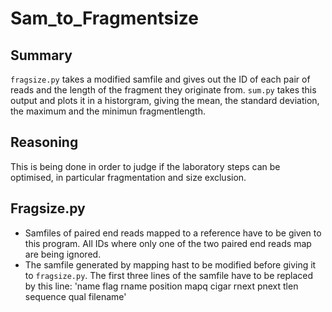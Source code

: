 # Sam_to_Fragmentsize

## Summary
`fragsize.py` takes a modified samfile and gives out the ID of each pair of reads and the length of the fragment they originate from. `sum.py` takes this output and plots it in a historgram, giving the mean, the standard deviation, the maximum and the minimun fragmentlength.

## Reasoning
This is being done in order to judge if the laboratory steps can be optimised, in particular fragmentation and size exclusion.

## Fragsize.py
- Samfiles of paired end reads mapped to a reference have to be given to this program. All IDs where only one of the two paired end reads map are being ignored.
- The samfile generated by mapping hast to be modified before giving it to `fragsize.py`. The first three lines of the samfile have to be replaced by this line: 'name	flag	rname	position	mapq	cigar	rnext	pnext	tlen	sequence	qual	filename'
